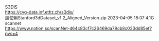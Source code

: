 S3DIS<br>
https://cvg-data.inf.ethz.ch/s3dis/ <br>
請使用Stanford3dDataset_v1.2_Aligned_Version.zip	2023-04-05 18:07	4.1G<br>
scannet<br>
https://www.notion.so/scanNet-d64c83cf7c26469da79cb8c033dd85ef?pvs=4<br>
